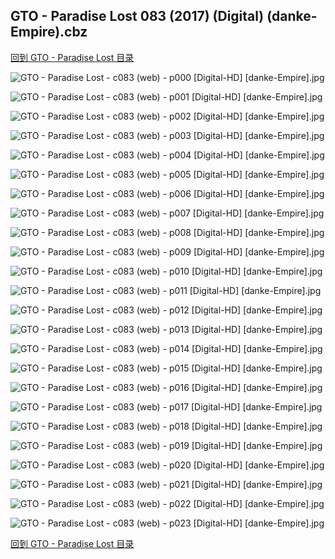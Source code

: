 ## GTO - Paradise Lost 083 (2017) (Digital) (danke-Empire).cbz


[回到 GTO - Paradise Lost 目录](https://github.com/alicewish/markdown/blob/master/series/GTO-Paradise-Lost.md)


![GTO - Paradise Lost - c083 (web) - p000 [Digital-HD] [danke-Empire].jpg](https://wx1.sinaimg.cn/large/6a9fdecagy1fpjqhp3bmmj21j82cw4fl.jpg)

![GTO - Paradise Lost - c083 (web) - p001 [Digital-HD] [danke-Empire].jpg](https://wx1.sinaimg.cn/large/6a9fdecagy1fpjqhy1ppjj21kl2cwki1.jpg)

![GTO - Paradise Lost - c083 (web) - p002 [Digital-HD] [danke-Empire].jpg](https://wx1.sinaimg.cn/large/6a9fdecagy1fpjqi3r8i1j21kl2cwe81.jpg)

![GTO - Paradise Lost - c083 (web) - p003 [Digital-HD] [danke-Empire].jpg](https://wx1.sinaimg.cn/large/6a9fdecagy1fpjqigiiymj21kl2cwnpd.jpg)

![GTO - Paradise Lost - c083 (web) - p004 [Digital-HD] [danke-Empire].jpg](https://wx1.sinaimg.cn/large/6a9fdecagy1fpjqizck2bj21kl2cwqv5.jpg)

![GTO - Paradise Lost - c083 (web) - p005 [Digital-HD] [danke-Empire].jpg](https://wx1.sinaimg.cn/large/6a9fdecagy1fpjqjc5igkj21kl2cwnpd.jpg)

![GTO - Paradise Lost - c083 (web) - p006 [Digital-HD] [danke-Empire].jpg](https://wx1.sinaimg.cn/large/6a9fdecagy1fpjqjmcbvpj21kl2cwb29.jpg)

![GTO - Paradise Lost - c083 (web) - p007 [Digital-HD] [danke-Empire].jpg](https://wx1.sinaimg.cn/large/6a9fdecagy1fpjqk0p1s4j21kl2cw4qq.jpg)

![GTO - Paradise Lost - c083 (web) - p008 [Digital-HD] [danke-Empire].jpg](https://wx1.sinaimg.cn/large/6a9fdecagy1fpjqk9i0eoj21kl2cwb29.jpg)

![GTO - Paradise Lost - c083 (web) - p009 [Digital-HD] [danke-Empire].jpg](https://wx1.sinaimg.cn/large/6a9fdecagy1fpjqkqk9dwj21kl2cwe82.jpg)

![GTO - Paradise Lost - c083 (web) - p010 [Digital-HD] [danke-Empire].jpg](https://wx1.sinaimg.cn/large/6a9fdecagy1fpjqkz8p0kj21kl2cwkjl.jpg)

![GTO - Paradise Lost - c083 (web) - p011 [Digital-HD] [danke-Empire].jpg](https://wx1.sinaimg.cn/large/6a9fdecagy1fpjqlavlyfj21kl2cwkjl.jpg)

![GTO - Paradise Lost - c083 (web) - p012 [Digital-HD] [danke-Empire].jpg](https://wx1.sinaimg.cn/large/6a9fdecagy1fpjqljuxskj21kl2cwe81.jpg)

![GTO - Paradise Lost - c083 (web) - p013 [Digital-HD] [danke-Empire].jpg](https://wx1.sinaimg.cn/large/6a9fdecagy1fpjqm2e8bfj21kl2cwhdt.jpg)

![GTO - Paradise Lost - c083 (web) - p014 [Digital-HD] [danke-Empire].jpg](https://wx1.sinaimg.cn/large/6a9fdecagy1fpjqmivdmyj21kl2cwnpd.jpg)

![GTO - Paradise Lost - c083 (web) - p015 [Digital-HD] [danke-Empire].jpg](https://wx1.sinaimg.cn/large/6a9fdecagy1fpjqmtltxkj21kl2cwhdt.jpg)

![GTO - Paradise Lost - c083 (web) - p016 [Digital-HD] [danke-Empire].jpg](https://wx1.sinaimg.cn/large/6a9fdecagy1fpjqn9pqzfj21kl2cwqv5.jpg)

![GTO - Paradise Lost - c083 (web) - p017 [Digital-HD] [danke-Empire].jpg](https://wx1.sinaimg.cn/large/6a9fdecagy1fpjqnlj67yj21kl2cwu0x.jpg)

![GTO - Paradise Lost - c083 (web) - p018 [Digital-HD] [danke-Empire].jpg](https://wx1.sinaimg.cn/large/6a9fdecagy1fpjqnzwy1kj21kl2cwhdt.jpg)

![GTO - Paradise Lost - c083 (web) - p019 [Digital-HD] [danke-Empire].jpg](https://wx1.sinaimg.cn/large/6a9fdecagy1fpjqodt7t8j21kl2cwe81.jpg)

![GTO - Paradise Lost - c083 (web) - p020 [Digital-HD] [danke-Empire].jpg](https://wx1.sinaimg.cn/large/6a9fdecagy1fpjqosyp7dj21kl2cwnpd.jpg)

![GTO - Paradise Lost - c083 (web) - p021 [Digital-HD] [danke-Empire].jpg](https://wx1.sinaimg.cn/large/6a9fdecagy1fpjqp77vxgj21kl2cwu0x.jpg)

![GTO - Paradise Lost - c083 (web) - p022 [Digital-HD] [danke-Empire].jpg](https://wx1.sinaimg.cn/large/6a9fdecagy1fpjqpr0lpcj21kl2cw1ky.jpg)

![GTO - Paradise Lost - c083 (web) - p023 [Digital-HD] [danke-Empire].jpg](https://wx1.sinaimg.cn/large/6a9fdecagy1fpjqqawimtj21kl2cwx6p.jpg)

[回到 GTO - Paradise Lost 目录](https://github.com/alicewish/markdown/blob/master/series/GTO-Paradise-Lost.md)

